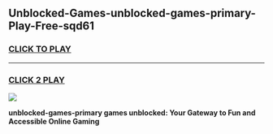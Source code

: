 
## Unblocked-Games-unblocked-games-primary-Play-Free-sqd61
<h3>
<a href="https://premium76.site?title=unblocked-games-primary&ref=15A">CLICK TO PLAY</a></h3>
<hr>

<h3>
<a href="https://premium76.site?title=unblocked-games-primary&ref=15A">CLICK 2 PLAY</a>
  
</h3>

<a href="https://premium76.site?title=unblocked-games-primary&ref=15A"><img src="https://clearcache.store/games.png"></a>


**unblocked-games-primary games unblocked: Your Gateway to Fun and Accessible Online Gaming**
